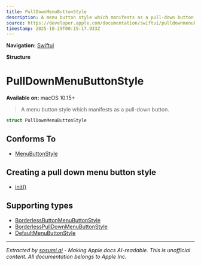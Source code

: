 ```yaml
---
title: PullDownMenuButtonStyle
description: A menu button style which manifests as a pull-down button.
source: https://developer.apple.com/documentation/swiftui/pulldownmenubuttonstyle
timestamp: 2025-10-29T00:15:17.933Z
---
```


**Navigation:** [Swiftui](/documentation/swiftui)

**Structure**

# PullDownMenuButtonStyle

**Available on:** macOS 10.15+

> A menu button style which manifests as a pull-down button.

```swift
struct PullDownMenuButtonStyle
```

## Conforms To

- [MenuButtonStyle](/documentation/swiftui/menubuttonstyle)

## Creating a pull down menu button style

- [init()](/documentation/swiftui/pulldownmenubuttonstyle/init())

## Supporting types

- [BorderlessButtonMenuButtonStyle](/documentation/swiftui/borderlessbuttonmenubuttonstyle)
- [BorderlessPullDownMenuButtonStyle](/documentation/swiftui/borderlesspulldownmenubuttonstyle)
- [DefaultMenuButtonStyle](/documentation/swiftui/defaultmenubuttonstyle)

---

*Extracted by [sosumi.ai](https://sosumi.ai) - Making Apple docs AI-readable.*
*This is unofficial content. All documentation belongs to Apple Inc.*
